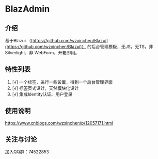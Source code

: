 # BlazAdmin

## 介绍
基于Blazui （[https://github.com/wzxinchen/Blazui](https://github.com/wzxinchen/Blazui)） 的后台管理模板，无JS，无TS，非 Silverlight，非 WebForm，开箱即用。 

## 特性列表

1.  [√] 一个标签，进行一些设置，得到一个后台管理界面 
2.  [√] 标签页式设计，天然模块化设计 
3.  [√] 集成Identity认证、用户登录 

## 使用说明

https://www.cnblogs.com/wzxinchen/p/12057171.html

## 关注与讨论

加入QQ群：74522853

[5]: http://static.zybuluo.com/wzxinchen/gdblemd4hqpdzcq30mrmfiln/image.png
  [6]: http://static.zybuluo.com/wzxinchen/0hx1fjfwb83wvtsm711kxn3f/image.png
  [7]: http://static.zybuluo.com/wzxinchen/wofx18gqb3mogtn7m16kelgz/image.png
  [8]: http://static.zybuluo.com/wzxinchen/un5ci7s8ed9qqa3al2sk3egs/image.png
  [9]: http://static.zybuluo.com/wzxinchen/g69x0f81e009zychu6nsyhol/image.png
  [10]: http://static.zybuluo.com/wzxinchen/ht551s84uhx6cae92vwv0rpx/image.png
  [11]: http://static.zybuluo.com/wzxinchen/c5qzc8jj9e0ds06z7zct1yd9/image.png
  [12]: http://static.zybuluo.com/wzxinchen/r2svafomyl8t2syxv45w7jj2/image.png
